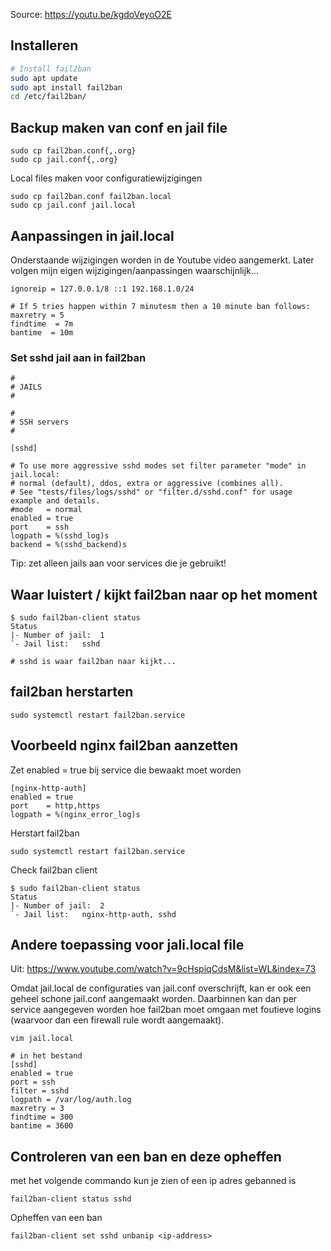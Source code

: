 Source: https://youtu.be/kgdoVeyoO2E

## Installeren

```bash
# Install fail2ban
sudo apt update
sudo apt install fail2ban
cd /etc/fail2ban/
```

## Backup maken van conf en jail file

```
sudo cp fail2ban.conf{,.org}
sudo cp jail.conf{,.org}
```

Local files maken voor configuratiewijzigingen

```
sudo cp fail2ban.conf fail2ban.local
sudo cp jail.conf jail.local
```


## Aanpassingen in jail.local

Onderstaande wijzigingen worden in de Youtube video aangemerkt. Later volgen mijn eigen wijzigingen/aanpassingen waarschijnlijk...

```
ignoreip = 127.0.0.1/8 ::1 192.168.1.0/24

# If 5 tries happen within 7 minutesm then a 10 minute ban follows:
maxretry = 5
findtime  = 7m
bantime  = 10m
```

### Set sshd jail aan in fail2ban

```
#
# JAILS
#

#
# SSH servers
#

[sshd]

# To use more aggressive sshd modes set filter parameter "mode" in jail.local:
# normal (default), ddos, extra or aggressive (combines all).
# See "tests/files/logs/sshd" or "filter.d/sshd.conf" for usage example and details.
#mode   = normal
enabled = true
port    = ssh
logpath = %(sshd_log)s
backend = %(sshd_backend)s

```

Tip: zet alleen jails aan voor services die je gebruikt!

## Waar luistert / kijkt fail2ban naar op het moment

```
$ sudo fail2ban-client status
Status
|- Number of jail:	1
`- Jail list:	sshd

# sshd is waar fail2ban naar kijkt...

```

## fail2ban herstarten

```
sudo systemctl restart fail2ban.service
```

## Voorbeeld nginx fail2ban aanzetten

Zet enabled = true bij service die bewaakt moet worden

```
[nginx-http-auth]
enabled = true
port    = http,https
logpath = %(nginx_error_log)s
```

Herstart fail2ban

```
sudo systemctl restart fail2ban.service
```

Check fail2ban client

```
$ sudo fail2ban-client status
Status
|- Number of jail:	2
`- Jail list:	nginx-http-auth, sshd
```

## Andere toepassing voor jali.local file

Uit: https://www.youtube.com/watch?v=9cHspiqCdsM&list=WL&index=73

Omdat jail.local de configuraties van jail.conf overschrijft, kan er ook een geheel schone jail.conf aangemaakt worden. Daarbinnen kan dan per service aangegeven worden hoe fail2ban moet omgaan met foutieve logins (waarvoor dan een firewall rule wordt aangemaakt).

```
vim jail.local

# in het bestand
[sshd]
enabled = true
port = ssh
filter = sshd
logpath = /var/log/auth.log
maxretry = 3
findtime = 300
bantime = 3600
```

## Controleren van een ban en deze opheffen

met het volgende commando kun je zien of een ip adres gebanned is

```
fail2ban-client status sshd
```

Opheffen van een ban

```
fail2ban-client set sshd unbanip <ip-address>
```

